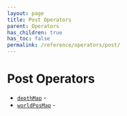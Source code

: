 ```yaml
---
layout: page
title: Post Operators
parent: Operators
has_children: true
has_toc: false
permalink: /reference/operators/post/
---
```


# Post Operators

* [`depthMap`](depthMap/) - 
* [`worldPosMap`](worldPosMap/) -
